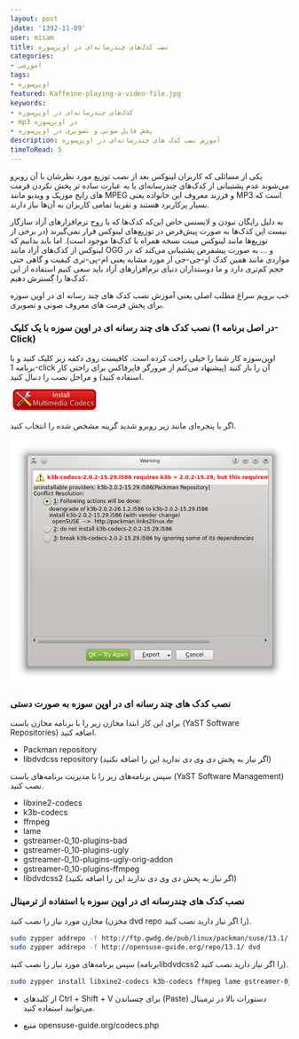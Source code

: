 ```yaml
---
layout: post
jdate: '1392-11-09'
user: misam
title: نصب کدک‌های چندرسانه‌ای در اوپن‌سوزه
categories:
- آموزشی
tags:
- اوپن‌سوزه
featured: Kaffeine-playing-a-video-file.jpg
keywords:
- کدک‌های چندرسانه‌ای در اوپن‌سوزه
- mp3 در اوپن‌سوزه
- پخش فایل صوتی و تصویری در اوپن‌سوزه
description: آموزش نصب کدک های چندرسانه‌ای در اوپن‌سوزه
timeToRead: 5
---
```


یکی از مسائلی که کاربران لینوکس بعد از نصب توزیع مورد نظرشان با آن روبرو می‌شوند عدم پشتیبانی از کدک‌های چندرسانه‌ای یا به عبارت ساده تر پخش نکردن فرمت های رایج موزیک و ویدیو مانند MPEG و فرزند معروف این خانواده یعنی MP3 است که بسیار پرکاربرد هستند و تقریبا تمامی کاربران به آن‌ها نیاز دارند.

به دلیل رایگان نبودن و لایسنس خاص این‌که کدک‌ها که با روح نرم‌افزارهای آزاد سازگار نیست این کدک‌ها به صورت پیش‌فرض در توزیع‌های لینوکس قرار نمی‌گیرند (در برخی از توزیع‌ها مانند لینوکس مینت نسخه همراه با کدک‌ها موجود است). اما باید بدانیم که لینوکس از کدک‌های آزاد مانند OGG و ... به صورت پیشفرض پشتیبانی می‌کند که در مواردی مانند همین کدک او-جی-جی از مورد مشابه یعنی ام-پی-تری کیفیت و گاهی حتی حجم کم‌تری دارد و ما دوستداران دنیای نرم‌افزارهای آزاد باید سعی کنیم استفاده از این کدک‌ها را گسترش دهیم.

خب برویم سراغ مطلب اصلی یعنی آموزش نصب کدک های چند رسانه ای در اوپن سوزه برای پخش فرمت های معروف صوتی و تصویری.

### نصب کدک های چند رسانه ای در اوپن سوزه با یک کلیک (در اصل برنامه 1-Click)

اوپن‌سوزه کار شما را خیلی راحت کرده است. کافیست روی دکمه زیر کلیک کنید و با برنامه 1-click آن را باز کنید (پیشنهاد می‌کنم از مرورگر فایرفاکس برای راحتی کار استفاده کنید) و مراحل نصب را دنبال کنید.

![ymp](/images/codecs.png)

اگر با پنجره‌ای مانند زیر روبرو شدید گزینه مشخص شده را انتخاب کنید.

![](/images/conflict.png)

### نصب کدک های چند رسانه ای در اوپن سوزه به صورت دستی

برای این کار ابتدا مخازن زیر را با برنامه مخازن یاست (YaST Software Repositories) اضافه کنید.

*   Packman repository
*   libdvdcss repository (اگر نیاز به پخش دی وی دی ندارید این را اضافه نکنید)

سپس برنامه‌های زیر را با مدیریت برنامه‌های یاست (YaST Software Management) نصب کنید.

*   libxine2-codecs
*   k3b-codecs
*   ffmpeg
*   lame
*   gstreamer-0_10-plugins-bad
*   gstreamer-0_10-plugins-ugly
*   gstreamer-0_10-plugins-ugly-orig-addon
*   gstreamer-0_10-plugins-ffmpeg
*   libdvdcss2 (اگر نیاز به پخش دی وی دی ندارید این را اضافه نکنید)

### نصب کدک های چندرسانه ای در اوپن سوزه با استفاده از ترمینال

مخازن مورد نیاز را نصب کنید (مخزن dvd repo را اگر نیاز دارید نصب کنید).

```sh
sudo zypper addrepo -f http://ftp.gwdg.de/pub/linux/packman/suse/13.1/ packman
sudo zypper addrepo -f http://opensuse-guide.org/repo/13.1/ dvd
```

سپس برنامه‌های مورد نیاز را نصب کنید (برنامهlibdvdcss2 را اگر نیاز دارید نصب کنید).

```sh
sudo zypper install libxine2-codecs k3b-codecs ffmpeg lame gstreamer-0_10-plugins-bad gstreamer-0_10-plugins-ugly gstreamer-0_10-plugins-ugly-orig-addon gstreamer-0_10-plugins-ffmpeg libdvdcss2
```

* از کلیدهای Ctrl + Shift + V برای چسباندن (Paste) دستورات بالا در ترمینال می‌توانید استفاده کنید.

* منبع opensuse-guide.org/codecs.php
